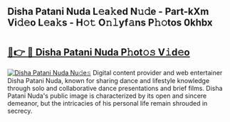 ## Disha Patani Nuda L𝚎a𝚔ed N𝚞𝚍e - Part-kXm Vi𝚍𝚎o L𝚎a𝚔s - H𝚘𝚝 O𝚗𝚕yf𝚊ns P𝚑𝚘tos 0khbx

# <h2><a href="http://kf5vwuw.oniu.top/?m=Disha+Patani+Nuda">🔗👉 🔴 Disha Patani Nuda P𝚑ot𝚘𝚜 V𝚒d𝚎o</a></h2>

[![Disha Patani Nuda Nu𝚍e𝚜](https://i.imgur.com/0qMVB7G.gif)](http://kf5vwuw.oniu.top/?m=Disha+Patani+Nuda)
Digital content provider and web entertainer Disha Patani Nuda, known for sharing dance and lifestyle knowledge through solo and collaborative dance presentations and brief films. Disha Patani Nuda's public image is characterized by its open and sincere demeanor, but the intricacies of his personal life remain shrouded in secrecy.  
